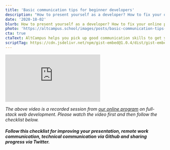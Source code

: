 ```yaml
---
title: 'Basic communication tips for beginner developers'
description: "How to present yourself as a developer? How to fix your online presence? Basic remote working communication tips for software developers."
date: '2020-18-02'
blurb: How to present yourself as a developer? How to fix your online presence? Basic remote working communication tips for software developers.
photo: 'https://altcampus.school/images/posts/basic-communication-tips-for-beginner-developers.png'
cta: true
ctaText: AltCampus helps you pick up good communication skills to get you good, first job as a software developer.  🙌
scriptTag: https://cdn.jsdelivr.net/npm/gist-embed@1.0.4/dist/gist-embed.min.js
---
```


<div class="video-container">
  <iframe class="video" title="Basic communication tips for beginner developers - How to present yourself as a developer? How to fix your online presence? Basic remote working communication tips for software developers. AltCampus school." src="https://www.youtube.com/embed/-wbR9af83FM" frameborder="0" allow="accelerometer; autoplay; clipboard-write; encrypted-media; gyroscope; picture-in-picture" allowfullscreen></iframe>
</div>

_The above video is a recorded session from <a href="https://altcampus.school">our online program</a> on full-stack web development. Please watch the video first and then follow the checklist below._


##### Follow this checklist for improving your presentation, remote work communication, technical communication via Github and sharing progress via Twitter.

<br />


<code data-gist-id="522655d3ea90adff97df5671f41405d7"></code>

<!-- <iframe 
  height="208%" 
  width="100%"  
  src="data:text/html;charset=utf-8,
  <head><base target='_blank' /></head>
  <body><script src='https://gist.github.com/prank7/522655d3ea90adff97df5671f41405d7.js'></script>
  </body>">
</iframe> -->
